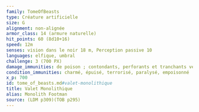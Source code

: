 ```yaml
---
family: TomeOfBeasts
type: Créature artificielle
size: G
alignment: non-alignée
armor_class: 14 (armure naturelle)
hit_points: 60 (8d10+16)
speed: 12m
senses: vision dans le noir 18 m, Perception passive 10
languages: elfique, umbral
challenge: 3 (700 PX)
damage_immunities: de poison ; contondants, perforants et tranchants venant d'armes non magiques qui ne sont pas en adamantium
condition_immunities: charmé, épuisé, terrorisé, paralysé, empoisonné
x_p: 700
id: tome_of_beasts.md#valet-monolithique
title: Valet Monolithique
alias: Monolith Footman
source: (LDM p309)(TOB p295)
---
```


